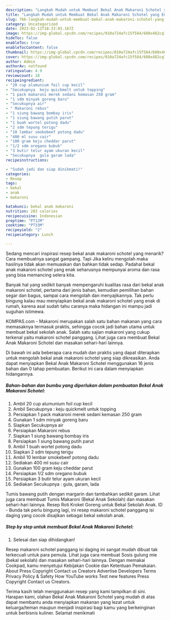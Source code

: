 ```yaml
---
description: "Langkah Mudah untuk Membuat Bekal Anak Makaroni Schotel yang Enak"
title: "Langkah Mudah untuk Membuat Bekal Anak Makaroni Schotel yang Enak"
slug: 766-langkah-mudah-untuk-membuat-bekal-anak-makaroni-schotel-yang-enak
category: Uncategorized
date: 2023-02-12T18:33:03.167Z
image: https://img-global.cpcdn.com/recipes/010a724afc15f584/680x482cq70/bekal-anak-makaroni-schotel-foto-resep-utama.jpg
hideToc: false
enableToc: true
enableTocContent: false
thumbnail: https://img-global.cpcdn.com/recipes/010a724afc15f584/680x482cq70/bekal-anak-makaroni-schotel-foto-resep-utama.jpg
cover: https://img-global.cpcdn.com/recipes/010a724afc15f584/680x482cq70/bekal-anak-makaroni-schotel-foto-resep-utama.jpg
author: Admin
authorAv: notfound
ratingvalue: 4.9
reviewcount: 18
recipeingredient:
- "20 cup alumunium foil cup kecil"
- "Secukupnya  keju quickmelt untuk topping"
- "1 pack makaroni merek sedani kemasan 250 gram"
- "1 sdm minyak goreng baru"
- "Secukupnya air"
- " Makaroni rebus"
- "1 siung bawang bombay iris"
- "1 siung bawang putih parut"
- "1 buah wortel potong dadu"
- "2 sdm tepung terigu"
- "10 lembar smokebeef potong dadu"
- "400 ml susu cair"
- "100 gram keju cheddar parut"
- "1/2 sdm oregano bubuk"
- "3 butir telur ayam ukuran kecil"
- "Secukupnya  gula garam lada"
recipeinstructions:

- "Sudah jadi dan siap dinikmati!"
categories:
- Resep
tags:
- bekal
- anak
- makaroni

katakunci: bekal anak makaroni 
nutrition: 283 calories
recipecuisine: Indonesian
preptime: "PT12M"
cooktime: "PT33M"
recipeyield: "2"
recipecategory: Lunch

---
```



Sedang mencari inspirasi resep bekal anak makaroni schotel yang menarik? Cara membuatnya sangat gampang. Tapi Jika keliru mengolah maka hasilnya tidak akan memuaskan dan bahkan tidak sedap. Padahal bekal anak makaroni schotel yang enak seharusnya mempunyai aroma dan rasa yang bisa memancing selera kita.


Banyak hal yang sedikit banyak mempengaruhi kualitas rasa dari bekal anak makaroni schotel, pertama dari jenis bahan, kemudian pemilihan bahan segar dan bagus, sampai cara mengolah dan menyajikannya. Tak perlu bingung kalau mau menyiapkan bekal anak makaroni schotel yang enak di rumah, karena asal sudah tahu caranya maka hidangan ini mampu jadi suguhan istimewa.

KOMPAS.com - Makaroni merupakan salah satu bahan makanan yang cara memasaknya termasuk praktis, sehingga cocok jadi bahan utama untuk membuat bekal sekolah anak. Salah satu sajian makaroni yang cukup terkenal yaitu makaroni schotel panggang. Lihat juga cara membuat Bekal Anak Makaroni Schotel dan masakan sehari-hari lainnya.


Di bawah ini ada beberapa cara mudah dan praktis yang dapat diterapkan untuk mengolah bekal anak makaroni schotel yang siap dikreasikan. Anda dapat menyiapkan Bekal Anak Makaroni Schotel menggunakan 16 jenis bahan dan 0 tahap pembuatan. Berikut ini cara dalam menyiapkan hidangannya.

<!--inarticleads1-->

##### Bahan-bahan dan bumbu yang diperlukan dalam pembuatan Bekal Anak Makaroni Schotel:

1. Ambil 20 cup alumunium foil cup kecil
1. Ambil Secukupnya : keju quickmelt untuk topping
1. Persiapkan 1 pack makaroni merek sedani kemasan 250 gram
1. Gunakan 1 sdm minyak goreng baru
1. Siapkan Secukupnya air
1. Persiapkan  Makaroni rebus
1. Siapkan 1 siung bawang bombay iris
1. Persiapkan 1 siung bawang putih parut
1. Ambil 1 buah wortel potong dadu
1. Siapkan 2 sdm tepung terigu
1. Ambil 10 lembar smokebeef potong dadu
1. Sediakan 400 ml susu cair
1. Gunakan 100 gram keju cheddar parut
1. Persiapkan 1/2 sdm oregano bubuk
1. Persiapkan 3 butir telur ayam ukuran kecil
1. Sediakan Secukupnya : gula, garam, lada


Tumis bawang putih dengan margarin dan tambahkan sedikit garam. Lihat juga cara membuat Tumis Makaroni (Bekal Anak Sekolah) dan masakan sehari-hari lainnya. Resep Roti Kroket Goreng untuk Bekal Sekolah Anak. ID - Bunda tak perlu bingung lagi, ini resep makaroni schotel panggang isi daging yang cocok disajikan sebagai bekal sekolah anak. 

<!--inarticleads2-->

##### Step by step untuk membuat Bekal Anak Makaroni Schotel:


1. Selesai dan siap dihidangkan!

Resep makaroni schotel panggang isi daging ini sangat mudah dibuat tak terkecuali untuk para pemula. Lihat juga cara membuat Sosis gulung mie (bekal sekolah) dan masakan sehari-hari lainnya. Dengan memakai Cookpad, kamu menyetujui Kebijakan Cookie dan Ketentuan Pemakaian. About Press Copyright Contact us Creators Advertise Developers Terms Privacy Policy &amp; Safety How YouTube works Test new features Press Copyright Contact us Creators. 

Terima kasih telah menggunakan resep yang kami tampilkan di sini. Harapan kami, olahan Bekal Anak Makaroni Schotel yang mudah di atas dapat membantu anda menyiapkan makanan yang lezat untuk keluarga/teman maupun menjadi inspirasi bagi kamu yang berkeinginan untuk berbisnis kuliner. Selamat menikmati
